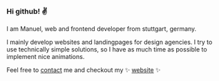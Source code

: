 ### Hi github! ✌️

I am Manuel, web and frontend developer from stuttgart, germany.

I mainly develop websites and landingpages for design agencies. I try to use technically simple solutions, so I have as much time as possible to implement nice animations.

Feel free to [contact](mailto:hi@manuel-deutsch.de) me and checkout my ✨ [website](https://www.manuel-deutsch.de/?likes=github&loves=readme) ✨
